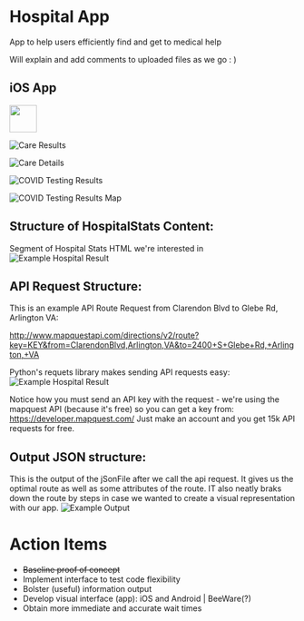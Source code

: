 # Hospital App
App to help users efficiently find and get to medical help

Will explain and add comments to uploaded files as we go : )

## iOS App

<img src="Device-natives/iOS/assets/blue.png" width="48">

![Care Results](Device-natives/iOS/screenshots/IMG-1090.PNG)

![Care Details](Device-natives/iOS/screenshots/IMG-1091.PNG)

![COVID Testing Results](Device-natives/iOS/screenshots/IMG-1088.PNG)

![COVID Testing Results Map](Device-natives/iOS/screenshots/IMG-1089.PNG)


## Structure of HospitalStats Content:

Segment of Hospital Stats HTML we're interested in
![Example Hospital Result](infoStrcut.png)

## API Request Structure:
This is an example API Route Request from Clarendon Blvd to Glebe Rd, Arlington VA:

http://www.mapquestapi.com/directions/v2/route?key=KEY&from=ClarendonBlvd,Arlington,VA&to=2400+S+Glebe+Rd,+Arlington,+VA

Python's requets library makes sending API requests easy: 
![Example Hospital Result](apiRequest_python.png)

Notice how you must send an API key with the request - we're using the mapquest API (because it's free) so you can get a key from:
https://developer.mapquest.com/ Just make an account and you get 15k API requests for free.

## Output JSON structure:
This is the output of the jSonFile after we call the api request.
It gives us the optimal route as well as some attributes of the route.
IT also neatly braks down the route by steps in case we wanted to create a visual representation with our app.
![Example Output](jSonInfo.png)

# Action Items
 * ~~Baseline proof of concept~~
 * Implement interface to test code flexibility
 * Bolster (useful) information output 
 * Develop visual interface (app): iOS and Android | BeeWare(?)
 * Obtain more immediate and accurate wait times
